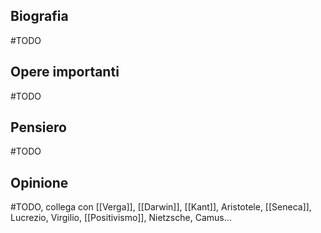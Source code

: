 ## Biografia
#TODO 
## Opere importanti
#TODO 
## Pensiero
#TODO 
## Opinione
#TODO, collega con [[Verga]], [[Darwin]], [[Kant]], Aristotele, [[Seneca]], Lucrezio, Virgilio, [[Positivismo]], Nietzsche, Camus...